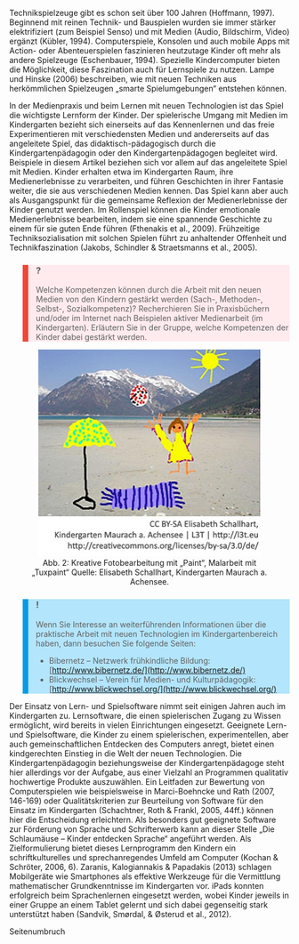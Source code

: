 Technikspielzeuge gibt es schon seit über 100 Jahren (Hoffmann, 1997). Beginnend mit reinen Technik- und Bauspielen wurden sie immer stärker elektrifiziert (zum Beispiel Senso) und mit Medien (Audio, Bildschirm, Video) ergänzt (Kübler, 1994). Computerspiele, Konsolen und auch mobile Apps mit Action- oder Abenteuerspielen faszinieren heutzutage Kinder oft mehr als andere Spielzeuge (Eschenbauer, 1994). Spezielle Kindercomputer bieten die Möglichkeit, diese Faszination auch für Lernspiele zu nutzen. Lampe und Hinske (2006) beschreiben, wie mit neuen Techniken aus herkömmlichen Spielzeugen „smarte Spielumgebungen“ entstehen können.

In der Medienpraxis und beim Lernen mit neuen Technologien ist das Spiel die wichtigste Lernform der Kinder. Der spielerische Umgang mit Medien im Kindergarten bezieht sich einerseits auf das Kennenlernen und das freie Experimentieren mit verschiedensten Medien und andererseits auf das angeleitete Spiel, das didaktisch-pädagogisch durch die Kindergartenpädagogin oder den Kindergartenpädagogen begleitet wird. Beispiele in diesem Artikel beziehen sich vor allem auf das angeleitete Spiel mit Medien. Kinder erhalten etwa im Kindergarten Raum, ihre Medienerlebnisse zu verarbeiten, und führen Geschichten in ihrer Fantasie weiter, die sie aus verschiedenen Medien kennen. Das Spiel kann aber auch als Ausgangspunkt für die gemeinsame Reflexion der Medienerlebnisse der Kinder genutzt werden. Im Rollenspiel können die Kinder emotionale Medienerlebnisse bearbeiten, indem sie eine spannende Geschichte zu einem für sie guten Ende führen (Fthenakis et al., 2009). Frühzeitige Techniksozialisation mit solchen Spielen führt zu anhaltender Offenheit und Technikfaszination (Jakobs, Schindler &amp; Straetsmanns et al., 2005).

<blockquote style="background: #FFEBEE; border-left: 10px solid #F44336">

### ?

Welche Kompetenzen können durch die Arbeit mit den neuen Medien von den Kindern gestärkt werden (Sach-, Methoden-, Selbst-, Sozialkompetenz)? Recherchieren Sie in Praxisbüchern und/oder im Internet nach Beispielen aktiver Medienarbeit (im Kindergarten). Erläutern Sie in der Gruppe, welche Kompetenzen der Kinder dabei gestärkt werden.

</blockquote>

<center><figure>
  <img src="img/2_Kreative_Fotobearbeitung_mit_Paint_Malarbeit_mit_Tuxpaint_Quelle_Elisabeth_Schal.jpg" alt="Abb. 2: Kreative Fotobearbeitung mit „Paint“, Malarbeit mit „Tuxpaint“ Quelle: Elisabeth Schallhart, Kindergarten Maurach a. Achensee.">
  <figcaption>Abb. 2: Kreative Fotobearbeitung mit „Paint“, Malarbeit mit „Tuxpaint“ Quelle: Elisabeth Schallhart, Kindergarten Maurach a. Achensee.</figcaption>
</figure></center>


<blockquote style="background: #B3E5FC; border-left: 10px solid #039BE5">

### !

Wenn Sie Interesse an weiterführenden Informationen über die praktische Arbeit mit neuen Technologien im Kindergartenbereich haben, dann besuchen Sie folgende Seiten:

- Bibernetz – Netzwerk frühkindliche Bildung: [http://www.bibernetz.de/](http://www.bibernetz.de/)
- Blickwechsel – Verein für Medien- und Kulturpädagogik: [http://www.blickwechsel.org/](http://www.blickwechsel.org/)

</blockquote>

Der Einsatz von Lern- und Spielsoftware nimmt seit einigen Jahren auch im Kindergarten zu. Lernsoftware, die einen spielerischen Zugang zu Wissen ermöglicht, wird bereits in vielen Einrichtungen eingesetzt. Geeignete Lern- und Spielsoftware, die Kinder zu einem spielerischen, experimentellen, aber auch gemeinschaftlichen Entdecken des Computers anregt, bietet einen kindgerechten Einstieg in die Welt der neuen Technologien. Die Kindergartenpädagogin beziehungsweise der Kindergartenpädagoge steht hier allerdings vor der Aufgabe, aus einer Vielzahl an Programmen qualitativ hochwertige Produkte auszuwählen. Ein Leitfaden zur Bewertung von Computerspielen wie beispielsweise in Marci-Boehncke und Rath (2007, 146-169) oder Qualitätskriterien zur Beurteilung von Software für den Einsatz im Kindergarten (Schachtner, Roth &amp; Frankl, 2005, 44ff.) können hier die Entscheidung erleichtern. Als besonders gut geeignete Software zur Förderung von Sprache und Schrifterwerb kann an dieser Stelle „Die Schlaumäuse – Kinder entdecken Sprache“ angeführt werden. Als Zielformulierung bietet dieses Lernprogramm den Kindern ein schriftkulturelles und sprechanregendes Umfeld am Computer (Kochan &amp; Schröter, 2006, 6). Zaranis, Kalogiannakis &amp; Papadakis (2013) schlagen Mobilgeräte wie Smartphones als effektive Werkzeuge für die Vermittlung mathematischer Grundkenntnisse im Kindergarten vor. iPads konnten erfolgreich beim Sprachenlernen eingesetzt werden, wobei Kinder jeweils in einer Gruppe an einem Tablet gelernt und sich dabei gegenseitig stark unterstützt haben (Sandvik, Smørdal, &amp; Østerud et al., 2012).

Seitenumbruch
